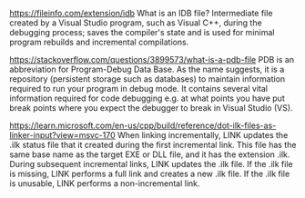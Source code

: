 https://fileinfo.com/extension/idb
What is an IDB file?
Intermediate file created by a Visual Studio program, such as Visual C++, during the debugging process; saves the compiler's state and is used for minimal program rebuilds and incremental compilations.

https://stackoverflow.com/questions/3899573/what-is-a-pdb-file
PDB is an abbreviation for Program-Debug Data Base. As the name suggests, it is a repository (persistent storage such as databases) to maintain information required to run your program in debug mode. It contains several vital information required for code debugging e.g. at what points you have put break points where you expect the debugger to break in Visual Studio (VS).

https://learn.microsoft.com/en-us/cpp/build/reference/dot-ilk-files-as-linker-input?view=msvc-170
When linking incrementally, LINK updates the .ilk status file that it created during the first incremental link. This file has the same base name as the target EXE or DLL file, and it has the extension .ilk. During subsequent incremental links, LINK updates the .ilk file. If the .ilk file is missing, LINK performs a full link and creates a new .ilk file. If the .ilk file is unusable, LINK performs a non-incremental link.
